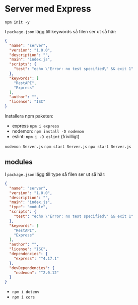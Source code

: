 # Server med Express

`npm init -y`

I ``package.json`` lägg till keywords så filen ser ut så här:

```json
{
  "name": "server",
  "version": "1.0.0",
  "description": "",
  "main": "index.js",
  "scripts": {
    "test": "echo \"Error: no test specified\" && exit 1"
  },
  "keywords": [
    "RestAPI",
    "Express"
  ],
  "author": "",
  "license": "ISC"
}
```

Installera npm paketen:
- express `npm i express`
- nodemon: `npm install -D nodemon`
- eslint: `npm i -D eslint` (frivilligt)

`nodemon Server.js`
`npm start Server.js`
`npx start Server.js`

## modules

I `package.json` lägg till type så filen ser ut så här:

```json
{
  "name": "server",
  "version": "1.0.0",
  "description": "",
  "main": "index.js",
  "type": "module",
  "scripts": {
    "test": "echo \"Error: no test specified\" && exit 1"
  },
  "keywords": [
    "RestAPI",
    "Express"
  ],
  "author": "",
  "license": "ISC",
  "dependencies": {
    "express": "^4.17.1"
  },
  "devDependencies": {
    "nodemon": "^2.0.12"
  }
}
```

- `npm i dotenv`
- `npm i cors`
